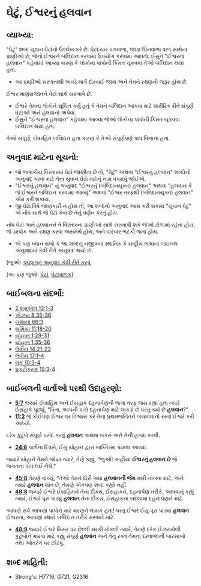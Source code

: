 # ઘેટું, ઈશ્વરનું હલવાન 

## વ્યાખ્યા: 

"ઘેટું" શબ્દ યુવાન ઘેટાંનો ઉલ્લેખ કરે છે.
ઘેટાં ચાર પગવાળા, જાડા ઊનવાળા વાળ સાથેના પ્રાણીઓ છે, જેનો ઈશ્વરને બલિદાન કરવામાં ઉપયોગ કરવામાં આવતો.
ઈસુને "ઈશ્વરના હલવાન" કહેવામાં આવ્યા કારણ કે લોકોના પાપોની કિંમત ચૂકવવા તેઓ બલિદાન થયા હતા.

* આ પ્રાણીઓ સરળતાથી અવડે માર્ગે દોરવાઈ જાય અને તેમને રક્ષણની જરૂર હોય છે.

ઈશ્વર માણસજાતને ઘેટાં સાથે સરખાવે છે.

* ઈશ્વરે તેમના લોકોને સૂચિત કર્યું હતું કે તેમને બલિદાન આપવા માટે શારીરિક રીતે સંપૂર્ણ ઘેટાંઓ અને હલવાનો અર્પવા.
* ઈસુને "ઈશ્વરના હલવાન" કહેવામાં આવ્યા જેઓ લોકોના પાપોની કિંમત ચૂકવવા બલિદાન થયા હતા.

તેઓ સંપૂર્ણ, દોષરહિત બલિદાન હતા કારણ કે તેઓ સંપૂર્ણપણે પાપ વિનાના હતા.

## અનુવાદ માટેના સૂચનો: 

* જો ભાષાકીય વિસ્તારમાં ઘેટાં જાણીતા છે તો, "ઘેટું" અથવા "ઈશ્વરનું હલવાન" શબ્દોનો અનુવાદ કરવા માટે તેના યુવાન ઘેટાં માટેનું નામ વપરાવું જોઈએ.
* "ઈશ્વરનું હલવાન" નું અનુવાદ "ઈશ્વરનું (બલિદાનયુક્ત) હલવાન" અથવા "હલવાન કે જે ઈશ્વરને બલિદાન કરવામાં આવ્યું" અથવા "ઈશ્વર તરફથી (બલિદાનયુક્ત) હલવાન" એમ કરી શકાય.
* જી ઘેટાં વિષે જાણકારી ન હોય તો, આ શબ્દનો અનુવાદ આમ કરી શકાય "યુવાન ઘેટું"  એ નોંધ સાથે જે ઘેટાં કેવા છે તેનું વર્ણન કરતું હોય.

નોંધ ઘેટાં અને હલવાનને તે વિસ્તારના પ્રાણીઓ સાથે સરખાવી શકે જેઓ ટોળામાં રહેતા હોય, જે ડરપોક અને રક્ષણ કરવા અસમર્થ હોય, અને વારંવાર ભટકી જતાં હોય.

* એ પણ ધ્યાન રાખો કે આ શબ્દનું નજીકના સ્થાનિક કે રાષ્ટ્રીય ભાષાના બાઇબલ અનુવાદમાં કેવી રીતે અનુવાદ થયો છે.

(જુઓ: [અજ્ઞાતનું અનુવાદ કેવી રીતે કરવું](rc://gu/ta/man/translate/translate-unknown)

(આ પણ જુઓ: [ઘેટાં](../other/sheep.md), [ઘેટાંપાળક](../other/shepherd.md))

## બાઈબલના સંદર્ભો: 

* [2 શમુએલ 12:1-3](rc://gu/tn/help/2sa/12/01)
* [એઝરા 8:35-36](rc://gu/tn/help/ezr/08/35)
* [યશાયા 66:3](rc://gu/tn/help/isa/66/03)
* [યર્મિયા 11:18-20](rc://gu/tn/help/jer/11/18)
* [યોહાન 1:29-31](rc://gu/tn/help/jhn/01/29)
* [યોહાન 1:35-36](rc://gu/tn/help/jhn/01/35)
* [લેવીય 14:21-23](rc://gu/tn/help/lev/14/21)
* [લેવીય 17:1-4](rc://gu/tn/help/lev/17/01)
* [લૂક 10:3-4](rc://gu/tn/help/luk/10/03)
* [પ્રકટીકરણ 15:3-4](rc://gu/tn/help/rev/15/03)

## બાઈબલની વાર્તાઓ પરથી ઉદાહરણો: 

* __[5:7](rc://gu/tn/help/obs/05/07)__ જ્યારે ઈબ્રાહિમ અને ઈસહાક દહનાર્પણની જગા તરફ જય રહ્યા હતા ત્યારે ઈસહાકે પૂછ્યું, “પિતા, આપની પાસે દહનાર્પણ માટે લાકડાં છે પરંતુ ક્યાં છે __હલવાન__?”
* __[11:2](rc://gu/tn/help/obs/11/02)__ જે કોઈપણ ઈશ્વર પર વિશ્વાસ કરે તેના પ્રથમજનિતને બચાવવાનો રસ્તો ઈશ્વરે કરી આપ્યો.

દરેક કુટુંબે સંપૂર્ણ પસંદ કરવું __હલવાન__ અથવા બકરું અને તેની હત્યા કરવી.

* __[24:6](rc://gu/tn/help/obs/24/06)__ પછીના દિવસે, ઈસુ યોહાન દ્વારા બાપ્તિસ્મા પામવા આવ્યા.

જ્યારે યોહાને તેમને જોયા ત્યારે, તેણે કહ્યું, “જુઓ!
અહીંયા __ઈશ્વરનું હલવાન છે__ જે જગતના પાપ લઈ લેશે."

* __[45:8](rc://gu/tn/help/obs/45/08)__ તેમણે વાંચ્યું, “તેઓ તેમને દોરી ગયા __હલવાનની જેમ__ મારી નાંખવા માટે, અને ત્યારે __હલવાન__ શાંત છે, તેમણે એકપણ શબ્દ કહ્યો નહીં.
* __[48:8](rc://gu/tn/help/obs/48/08)__ જ્યારે ઈશ્વરે ઈબ્રાહિમને તેના દીકરા, ઈસહાકને, દહનાર્પણ તરીકે, આપવાનું કહ્યું ત્યારે, ઈશ્વરે પૂરું પાડ્યું __હલવાન__ તેના દીકરા, ઈસહાકના બદલામાં દહનાર્પણને માટે.

આપણે સર્વ આપણાં પાપોને માટે મરણને લાયક હતા!
પરંતુ ઈશ્વરે ઈસુ પૂરા પાડ્યા __હલવાન__ ઈશ્વરના, આપણાં સ્થાને બલિદાન તરીકે મરવાને માટે.

* __[48:9](rc://gu/tn/help/obs/48/09)__ જ્યારે ઈશ્વરે મિસર પર છેલ્લી મરકી મોકલી ત્યારે, તેમણે દરેક ઈઝરાયેલી કુટુંબોને મારવા માટે કહ્યું સંપૂર્ણ __હલવાન__ અને તેનું રક્ત તેમના દરવાજાની બારસાખો તથા ઓતરંગ પર છાંટવું.

## શબ્દ માહિતી: 

* Strong's: H7716, G721, G2316
